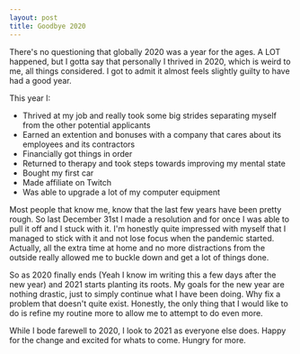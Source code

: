```yaml
---
layout: post
title: Goodbye 2020
---
```

There's no questioning that globally 2020 was a year for the ages. A LOT happened, but I gotta say that personally I thrived in 2020,
which is weird to me, all things considered. I got to admit it almost feels slightly guilty to have had a good year.

This year I:
- Thrived at my job and really took some big strides separating myself from the other potential applicants
- Earned an extention and bonuses with a company that cares about its employees and its contractors
- Financially got things in order
- Returned to therapy and took steps towards improving my mental state 
- Bought my first car
- Made affiliate on Twitch
- Was able to upgrade a lot of my computer equipment

Most people that know me, know that the last few years have been pretty rough. So last December 31st I made a resolution and for once
I was able to pull it off and I stuck with it. I'm honestly quite impressed with myself that I managed to stick with it and not lose
focus when the pandemic started. Actually, all the extra time at home and no more distractions from the outside really allowed me to
buckle down and get a lot of things done.

So as 2020 finally ends (Yeah I know im writing this a few days after the new year) and 2021 starts planting its roots. My goals for
the new year are nothing drastic, just to simply continue what I have been doing. Why fix a problem that doesn't quite exist. Honestly,
the only thing that I would like to do is refine my routine more to allow me to attempt to do even more. 

While I bode farewell to 2020, I look to 2021 as everyone else does. Happy for the change and excited for whats to come. Hungry for more.
